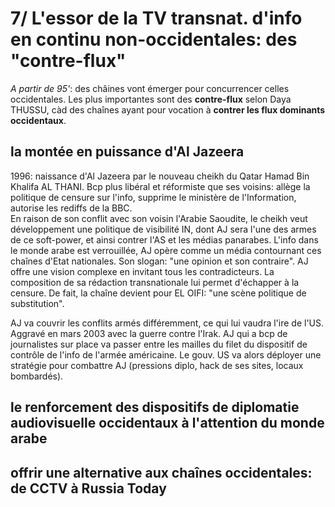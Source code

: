 # 7/ L'essor de la TV transnat. d'info en continu non-occidentales: des "contre-flux"

_A partir de 95'_: des châines vont émerger pour concurrencer celles occidentales. Les plus importantes sont des **contre-flux** selon Daya THUSSU, càd des chaînes ayant pour vocation à **contrer les flux dominants occidentaux**.

## la montée en puissance d'Al Jazeera

1996: naissance d'Al Jazeera par le nouveau cheikh du Qatar Hamad Bin Khalifa AL THANI. Bcp plus libéral et réformiste que ses voisins: allège la politique de censure sur l'info, supprime le ministère de l'Information, autorise les rediffs de la BBC.  
En raison de son conflit avec son voisin l'Arabie Saoudite, le cheikh veut développement une politique de visibilité IN, dont AJ sera l'une des armes de ce soft-power, et ainsi contrer l'AS et les médias panarabes. L'info dans le monde arabe est verrouillée, AJ opère comme un média contournant ces chaînes d'Etat nationales. Son slogan: "une opinion et son contraire". AJ offre une vision complexe en invitant tous les contradicteurs. La composition de sa rédaction transnationale lui permet d'échapper à la censure. De fait, la chaîne devient pour EL OIFI: "une scène politique de substitution".

AJ va couvrir les conflits armés différemment, ce qui lui vaudra l'ire de l'US. Aggravé en mars 2003 avec la guerre contre l'Irak. AJ qui a bcp de journalistes sur place va passer entre les mailles du filet du dispositif de contrôle de l'info de l'armée américaine. Le gouv. US va alors déployer une stratégie pour combattre AJ (pressions diplo, hack de ses sites, locaux bombardés).

## le renforcement des dispositifs de diplomatie audiovisuelle occidentaux à l'attention du monde arabe

## offrir une alternative aux chaînes occidentales: de CCTV à Russia Today
